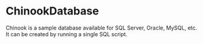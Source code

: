 # ChinookDatabase
Chinook is a sample database available for SQL Server, Oracle, MySQL, etc. It can be created by running a single SQL script.
